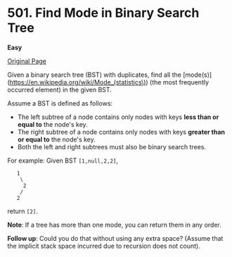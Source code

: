 # 501. Find Mode in Binary Search Tree

**Easy**

[Original Page](https://leetcode.com/problems/find-mode-in-binary-search-tree/)

Given a binary search tree (BST) with duplicates, find all the [mode(s)](https://en.wikipedia.org/wiki/Mode_(statistics\)) (the most frequently occurred element) in the given BST.

Assume a BST is defined as follows:

- The left subtree of a node contains only nodes with keys __less than or equal to__ the node's key.
- The right subtree of a node contains only nodes with keys __greater than or equal to__ the node's key.
- Both the left and right subtrees must also be binary search trees.

For example:
Given BST `[1,null,2,2]`,
```
   1
    \
     2
    /
   2
```

return `[2]`.

__Note__: If a tree has more than one mode, you can return them in any order.

__Follow up__: Could you do that without using any extra space? (Assume that the implicit stack space incurred due to recursion does not count).
